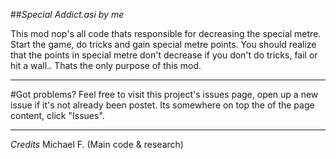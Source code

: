 ##*Special Addict.asi by me*

This mod nop's all code thats responsible for decreasing the special metre. 
Start the game, do tricks and gain special metre points. 
You should realize that the points in special metre don't decrease if you don't do tricks, fail or hit a wall.. 
Thats the only purpose of this mod.

------

#Got problems?
Feel free to visit this project's issues page, open up a new issue if it's not already been postet. Its somewhere on top the of the page content, click "Issues".

------

*Credits*
Michael F. (Main code & research)
